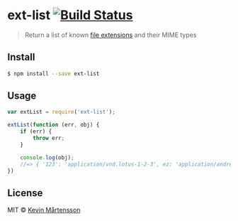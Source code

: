 # ext-list [![Build Status](https://travis-ci.org/kevva/ext-list.svg?branch=master)](https://travis-ci.org/kevva/ext-list)

> Return a list of known [file extensions](http://svn.apache.org/repos/asf/httpd/httpd/trunk/docs/conf/mime.types) and their MIME types

## Install

```sh
$ npm install --save ext-list
```

## Usage

```js
var extList = require('ext-list');

extList(function (err, obj) {
    if (err) {
        throw err;
    }

    console.log(obj);
    //=> { '123': 'application/vnd.lotus-1-2-3', ez: 'application/andrew-inset', aw: 'application/applixware', ... }
})
```

## License

MIT © [Kevin Mårtensson](https://github.com/kevva)

